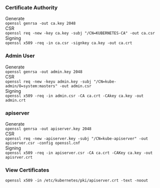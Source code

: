 ### Certificate Authority

Generate  
```openssl genrsa -out ca.key 2048```  
CSR  
```openssl req -new -key ca.key -subj "/CN=KUBERNETES-CA" -out ca.csr```  
Signing  
```openssl x509 -req -in ca.csr -signkey ca.key -out ca.crt```  


### Admin User

Generate  
```openssl genrsa -out admin.key 2048```   
CSR  
```openssl req -new -keyu admin.key -subj "/CN=kube-admin/O=system:masters" -out admin.csr```  
Signing  
```openssl x509 -req -in admin.csr -CA ca.crt -CAkey ca.key -out admin.crt```



### apiserver
Generate  
```openssl genrsa -out apiserver.key 2048```  
CSR  
```openssl req -new -apiserver.key -subj "/CN=kube-apiserver" -out apiserver.csr -config openssl.cnf```  
Signing  
```openssl x509 -req -in apiserver.csr -CA ca.crt -CAKey ca.key -out apisrver.crt```  


### View Certificates
```openssl x509 -in /etc/kubernetes/pki/apiserver.crt -text -noout```  